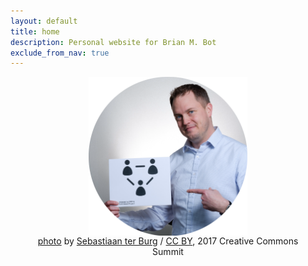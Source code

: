 ```yaml
---
layout: default
title: home
description: Personal website for Brian M. Bot
exclude_from_nav: true
---
```


<figure>
<img src="/images/ccsummitCircle.png" alt="Brian at the Creative Commons Summit" style="width:60%;display:block;margin-left:auto;margin-right:auto">
<figcaption style="text-align: center"> <a href="https://www.flickr.com/photos/ter-burg/34236649351" target="_blank">photo</a> by <a href="https://www.flickr.com/photos/ter-burg/" target="_blank">Sebastiaan ter Burg</a> / <a href="https://creativecommons.org/licenses/by/2.0/" target="_blank">CC BY</a>, 2017 Creative Commons Summit</figcaption>
</figure>

